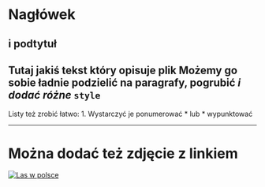 Nagłówek
========
i podtytuł
----------
Tutaj jakiś tekst który opisuje plik  Możemy go sobie ładnie podzielić na paragrafy,  **pogrubić**  _i dodać różne_ `style`
-----------------------------------------------------
Listy też zrobić łatwo:
    1. Wystarczyć je ponumerować
        * lub 
        * wypunktować
  
------------------------------------------------------
# Można dodać też zdjęcie z linkiem
[![Las w polsce](https://ocdn.eu/pulscms-transforms/1/xLak9kpTURBXy9hNDdkODY5MTQxMjk2NjczYWVlZmRmZTJiMTgzNjhhMi5qcGeTlQMAzJTNEpDNCnGTBc0DFM0BvJMJpmIyNTBjNAaBoTAF/krzywy-las-kolo-gryfina.webp "Magiczny las")](https://podroze.onet.pl/przyroda/krzywy-las-kolo-gryfina-wyrozniony-przez-brytyjski-dziennik/sp1mx1c)